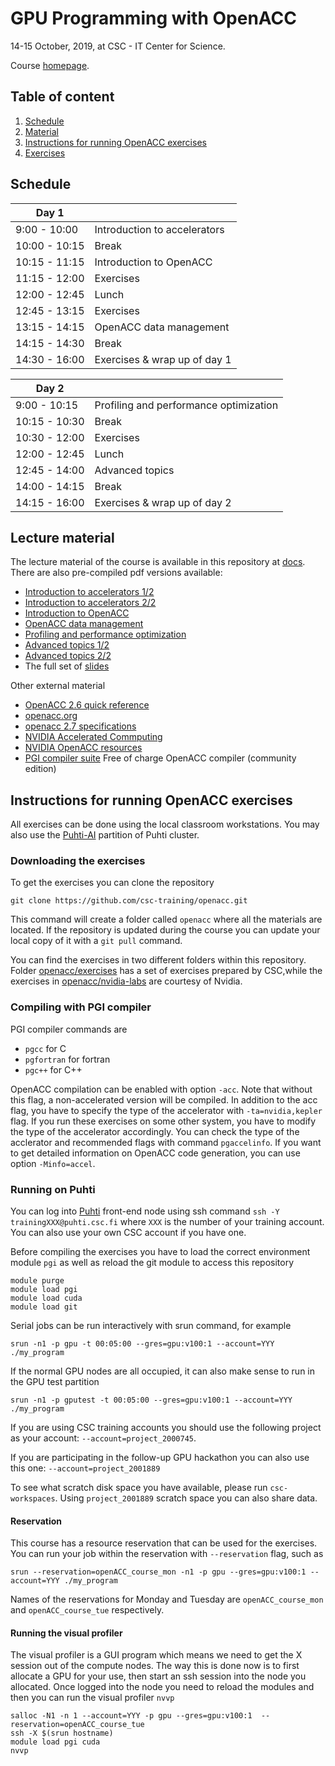 # GPU Programming with OpenACC

14-15 October, 2019, at CSC - IT Center for Science.

Course [homepage](https://www.csc.fi/web/training/-/gpu-openacc-2019). 


## Table of content

1. [Schedule](#schedule)
1. [Material](#lecture-material)
1. [Instructions for running OpenACC exercises](#instructions-for-running-openacc-exercises)
1. [Exercises](https://github.com/csc-training/openacc/tree/master/exercises)

## Schedule

| Day 1         |                              |
| ------------- | ----------------------------
| 9:00  - 10:00 | Introduction to accelerators
| 10:00 - 10:15 | Break
| 10:15 - 11:15 | Introduction to OpenACC
| 11:15 - 12:00 | Exercises
| 12:00 - 12:45 | Lunch
| 12:45 - 13:15 | Exercises
| 13:15 - 14:15 | OpenACC data management
| 14:15 - 14:30 | Break
| 14:30 - 16:00 | Exercises & wrap up of day 1

| Day 2         |                              |
| ------------- | ----------------------------
| 9:00  - 10:15 | Profiling and performance optimization
| 10:15 - 10:30 | Break
| 10:30 - 12:00 | Exercises
| 12:00 - 12:45 | Lunch
| 12:45 - 14:00 | Advanced topics
| 14:00 - 14:15 | Break
| 14:15 - 16:00 | Exercises & wrap up of day 2

## Lecture material

The lecture material of the course is available in this repository at [docs](/docs). There are also pre-compiled pdf versions available:
* [Introduction to accelerators 1/2](https://a3s.fi/openacc-10-2019/01-a-GPU-intro.pdf)
* [Introduction to accelerators 2/2](https://a3s.fi/openacc-10-2019/01-b-parallel-concepts.pdf)
* [Introduction to OpenACC](https://a3s.fi/openacc-10-2019/02-OpenACC-intro.pdf)
* [OpenACC data management](https://a3s.fi/openacc-10-2019/03-OpenACC-data.pdf)
* [Profiling and performance optimization](https://a3s.fi/openacc-10-2019/04-Profiling-GPUs.pdf)
* [Advanced topics 1/2](https://a3s.fi/openacc-10-2019/05-async-routine.pdf)
* [Advanced topics 2/2](https://a3s.fi/openacc-10-2019/06-interoperability.pdf)
* The full set of [slides](https://a3s.fi/openacc-10-2019/openacc-2019.pdf)
    
    
Other external material
- [OpenACC 2.6 quick reference](https://www.openacc.org/sites/default/files/inline-files/OpenACC%20API%202.6%20Reference%20Guide.pdf)
- [openacc.org](http://www.openacc.org)
- [openacc 2.7 specifications](https://www.openacc.org/sites/default/files/inline-files/OpenACC.2.7.pdf)
- [NVIDIA Accelerated Commputing](https://developer.nvidia.com/accelerated-computing)
- [NVIDIA OpenACC resources](https://developer.nvidia.com/openacc)
- [PGI compiler suite](http://www.pgroup.com/) Free of charge OpenACC compiler (community edition)

## Instructions for running OpenACC exercises

All exercises can be done using the local classroom workstations. You may also use the [Puhti-AI](https://docs.csc.fi) partition of Puhti cluster.

### Downloading the exercises

To get the exercises you can clone the repository

```shell
git clone https://github.com/csc-training/openacc.git
```

This command will create a folder called `openacc` where all the materials are located. If the repository is updated during the course you can update your local copy of it with a `git pull` command.

You can find the exercises in two different folders within this repository. Folder [openacc/exercises](/exercises/) has a set of exercises prepared by CSC,while the exercises in [openacc/nvidia-labs](/nvidia-labs/) are courtesy of Nvidia.

### Compiling with PGI compiler

PGI compiler commands  are

- `pgcc` for C
- `pgfortran` for fortran
- `pgc++` for C++

OpenACC compilation can be enabled with option `-acc`. Note that without this flag, a non-accelerated version will be compiled. In addition to the acc flag, you have to specify the type of the accelerator with `-ta=nvidia,kepler` flag. If you run these exercises on some other system, you have to modify the type of the accelerator accordingly. You can check the type of the acclerator and recommended flags with command `pgaccelinfo`. If you want to get detailed information on OpenACC code generation, you can use option `-Minfo=accel`.

### Running on Puhti

You can log into [Puhti](https://docs.csc.fi/#computing/overview/) front-end node using ssh command `ssh -Y trainingXXX@puhti.csc.fi` where `XXX` is the number of your training account. You can also use your own CSC account if you have one.

Before compiling the exercises you have to load the correct environment module `pgi` as well as reload the git module to access this repository

```shell
module purge
module load pgi
module load cuda
module load git
```

Serial jobs can be run interactively with srun command, for example

```shell
srun -n1 -p gpu -t 00:05:00 --gres=gpu:v100:1 --account=YYY ./my_program
```

If the normal GPU nodes are all occupied, it can also make sense to run in the GPU test partition 

```shell
srun -n1 -p gputest -t 00:05:00 --gres=gpu:v100:1 --account=YYY ./my_program
```

If you are using CSC training accounts you should use the following project as your account:
`--account=project_2000745`.

If you are participating in the follow-up GPU hackathon you can also use this one:
`--account=project_2001889`

To see what scratch disk space you have available, please run `csc-workspaces`. Using `project_2001889` scratch space you can also share data.


#### Reservation

This course has a resource reservation that can be used for the exercises. You can run your job within the reservation with `--reservation` flag, such as

```shell
srun --reservation=openACC_course_mon -n1 -p gpu --gres=gpu:v100:1 --account=YYY ./my_program
```

Names of the reservations for Monday and Tuesday are `openACC_course_mon` and `openACC_course_tue` respectively.

#### Running the visual profiler

The visual profiler is a GUI program which means we need to get the X session out of the compute nodes. The way this is done now is to first allocate a GPU for your use, then start an ssh session into the node you allocated. Once logged into the node you need to reload the modules and then you can run the visual profiler `nvvp`

```shell
salloc -N1 -n 1 --account=YYY -p gpu --gres=gpu:v100:1  --reservation=openACC_course_tue
ssh -X $(srun hostname) 
module load pgi cuda
nvvp
```

